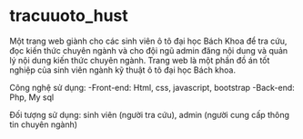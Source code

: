# tracuuoto_hust

Một trang web giành cho các sinh viên ô tô đại học Bách Khoa để tra cứu, đọc kiến thức chuyên ngành và cho đội ngũ admin đăng nội dung và quản lý nội dung kiến thức chuyên ngành. 
Trang web là một phần đồ án tốt nghiệp của sinh viên ngành kỹ thuật ô tô đại học Bách khoa.

Công nghệ sử dụng:
-Front-end: Html, css, javascript, bootstrap
-Back-end: Php, My sql

Đối tượng sử dụng: sinh viên (người tra cứu), admin (người cung cấp thông tin chuyên ngành)
